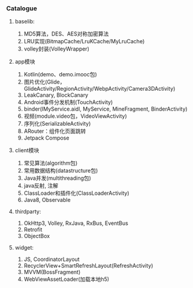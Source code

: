 ### Catalogue

1. baselib: 
    1. MD5算法，DES、AES对称加密算法
    2. LRU实现(BitmapCache/LruKCache/MyLruCache)
    3. volley封装(VolleyWrapper)

2. app模块
    1. Kotlin(demo、demo.imooc包)
    2. 图片优化(Glide，GlideActivity/RegionActivity/WebpActivity/Camera3DActivity) 
    3. LeakCanary, BlockCanary
    4. Android事件分发机制(TouchActivity)
    5. binder(IMyService.aidl, MyService, MineFragment, BinderActivity)
    6. 视频(module.video包，VideoViewActivity)
    7. 序列化(SerializableActivity)
    8. ARouter：组件化页面跳转
    9. Jetpack Compose

3. client模块
    1. 常见算法(algorithm包)
    2. 常用数据结构(datastructure包)
    3. Java并发(multithreading包)
    4. java反射, 注解
    5. ClassLoader和插件化(ClassLoaderActivity)
    6. Java8, Observable

4. thirdparty: 
    1. OkHttp3, Volley, RxJava, RxBus, EventBus
    2. Retrofit
    3. ObjectBox

5. widget: 
    1. JS, CoordinatorLayout
    2. RecyclerView+SmartRefreshLayout(RefreshActivity)
    3. MVVM(BossFragment)
    4. WebViewAssetLoader(加载本地h5)
